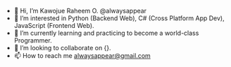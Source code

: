 - 👋 Hi, I’m Kawojue Raheem O. @alwaysappear
- 👀 I’m interested in Python (Backend Web), C# (Cross Platform App Dev), JavaScript (Frontend Web).
- 🌱 I’m currently learning and practicing to become a world-class Programmer.
- 💞️ I’m looking to collaborate on {}.
- 📫 How to reach me alwaysappear@gmail.com

<!---
alwaysappear/alwaysappear is a ✨ special ✨ repository because its `README.md` (this file) appears on your GitHub profile.
You can click the Preview link to take a look at your changes.
--->
